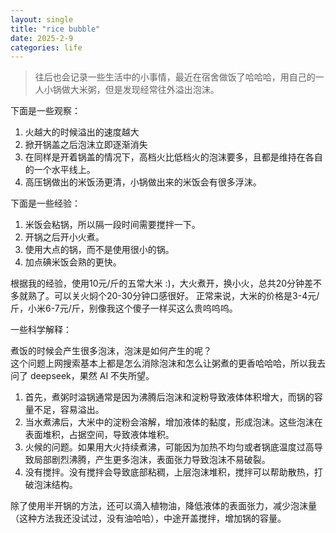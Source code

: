 ```yaml
---
layout: single
title: "rice bubble"
date: 2025-2-9
categories: life
---
```


> 往后也会记录一些生活中的小事情，最近在宿舍做饭了哈哈哈，用自己的一人小锅做大米粥，但是发现经常往外溢出泡沫。

下面是一些观察：
1. 火越大的时候溢出的速度越大
2. 掀开锅盖之后泡沫立即逐渐消失
3. 在同样是开着锅盖的情况下，高档火比低档火的泡沫要多，且都是维持在各自的一个水平线上。
4. 高压锅做出的米饭汤更清，小锅做出来的米饭会有很多浮沫。


下面是一些经验：
1. 米饭会粘锅，所以隔一段时间需要搅拌一下。   
2. 开锅之后开小火煮。   
3. 使用大点的锅，而不是使用很小的锅。   
4. 加点碘米饭会熟的更快。   

根据我的经验，使用10元/斤的五常大米 :)，大火煮开，换小火，总共20分钟差不多就熟了。可以关火焖个20-30分钟口感很好。
正常来说，大米的价格是3-4元/斤，小米6-7元/斤，别像我这个傻子一样买这么贵呜呜呜。

一些科学解释：

煮饭的时候会产生很多泡沫，泡沫是如何产生的呢？   
这个问题上网搜索基本上都是怎么消除泡沫和怎么让粥煮的更香哈哈哈，所以我去问了 deepseek，果然 AI 不失所望。   

1. 首先，煮粥时溢锅通常是因为沸腾后泡沫和淀粉导致液体体积增大，而锅的容量不足，容易溢出。   
2. 当水煮沸后，大米中的淀粉会溶解，增加液体的黏度，形成泡沫。这些泡沫在表面堆积，占据空间，导致液体堆积。   
3. 火候的问题。如果用大火持续煮沸，可能因为加热不均匀或者锅底温度过高导致局部剧烈沸腾，产生更多泡沫，表面张力导致泡沫不易破裂。   
4. 没有搅拌。没有搅拌会导致底部粘稠，上层泡沫堆积，搅拌可以帮助散热，打破泡沫结构。   

除了使用半开锅的方法，还可以滴入植物油，降低液体的表面张力，减少泡沫量（这种方法我还没试过，没有油哈哈），中途开盖搅拌，增加锅的容量。   